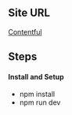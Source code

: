 ## Site URL

[Contentful](https://teal-horse-42f09c.netlify.app/)

## Steps

#### Install and Setup

- npm install
- npm run dev
